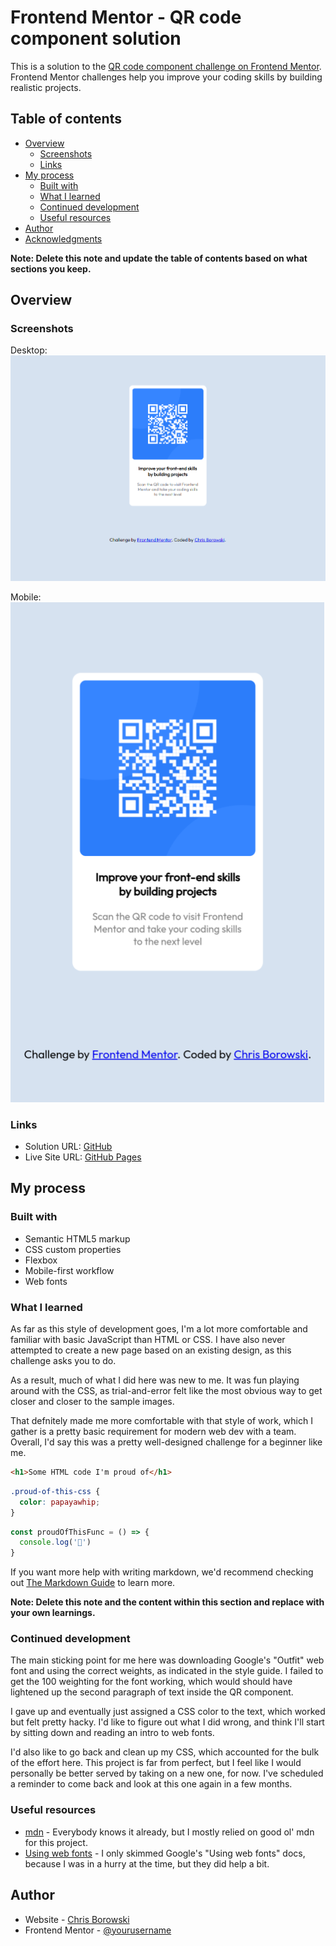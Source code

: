 # Frontend Mentor - QR code component solution

This is a solution to the [QR code component challenge on Frontend Mentor](https://www.frontendmentor.io/challenges/qr-code-component-iux_sIO_H). Frontend Mentor challenges help you improve your coding skills by building realistic projects. 

## Table of contents

- [Overview](#overview)
  - [Screenshots](#screenshots)
  - [Links](#links)
- [My process](#my-process)
  - [Built with](#built-with)
  - [What I learned](#what-i-learned)
  - [Continued development](#continued-development)
  - [Useful resources](#useful-resources)
- [Author](#author)
- [Acknowledgments](#acknowledgments)

**Note: Delete this note and update the table of contents based on what sections you keep.**

## Overview

### Screenshots

Desktop:
  ![](./images/desktop_screenshot.png)

Mobile:
  ![](./images/mobile_screenshot.png)

### Links

- Solution URL: [GitHub](https://github.com/borowski/borowski.github.io)
- Live Site URL: [GitHub Pages](https://borowski.github.io/)

## My process

### Built with

- Semantic HTML5 markup
- CSS custom properties
- Flexbox
- Mobile-first workflow
- Web fonts

### What I learned

As far as this style of development goes, I'm a lot more comfortable and familiar with basic JavaScript than HTML or CSS. I have also never attempted to create a new page based on an existing design, as this challenge asks you to do.

As a result, much of what I did here was new to me. It was fun playing around with the CSS, as trial-and-error felt like the most obvious way to get closer and closer to the sample images.

That defnitely made me more comfortable with that style of work, which I gather is a pretty basic requirement for modern web dev with a team. Overall, I'd say this was a pretty well-designed challenge for a beginner like me.

```html
<h1>Some HTML code I'm proud of</h1>
```
```css
.proud-of-this-css {
  color: papayawhip;
}
```
```js
const proudOfThisFunc = () => {
  console.log('🎉')
}
```

If you want more help with writing markdown, we'd recommend checking out [The Markdown Guide](https://www.markdownguide.org/) to learn more.

**Note: Delete this note and the content within this section and replace with your own learnings.**

### Continued development

The main sticking point for me here was downloading Google's "Outfit" web font and using the correct weights, as indicated in the style guide. I failed to get the 100 weighting for the font working, which would should have lightened up the second paragraph of text inside the QR component.

I gave up and eventually just assigned a CSS color to the text, which worked but felt pretty hacky. I'd like to figure out what I did wrong, and think I'll start by sitting down and reading an intro to web fonts.

I'd also like to go back and clean up my CSS, which accounted for the bulk of the effort here. This project is far from perfect, but I feel like I would personally be better served by taking on a new one, for now. I've scheduled a reminder to come back and look at this one again in a few months.

### Useful resources

- [mdn](https://developer.mozilla.org/en-US/) - Everybody knows it already, but I mostly relied on good ol' mdn for this project.
- [Using web fonts](https://fonts.google.com/knowledge/using_type/using_web_fonts) - I only skimmed Google's "Using web fonts" docs, because I was in a hurry at the time, but they did help a bit.

## Author

- Website - [Chris Borowski](https://www.github.com/borowski)
- Frontend Mentor - [@yourusername](https://www.frontendmentor.io/profile/borowski)